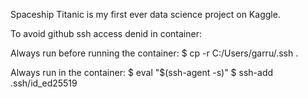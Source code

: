 Spaceship Titanic is my first ever data science project on Kaggle.


To avoid github ssh access denid in container:

Always run before running the container:
$ cp -r C:/Users/garru/.ssh .

Always run in the container:
$ eval "$(ssh-agent -s)"
$ ssh-add .ssh/id_ed25519